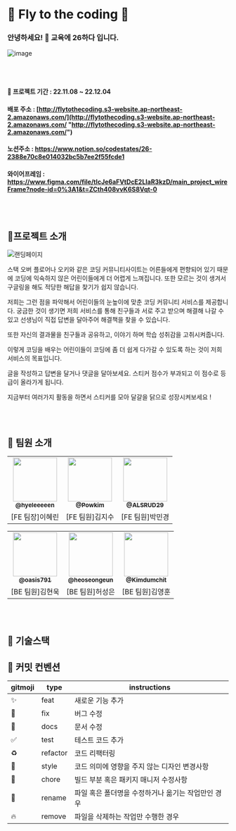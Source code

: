 
# 🛫 Fly to the coding 🛫

### 안녕하세요!  🛫 교육에 26하다 입니다.

![image](https://user-images.githubusercontent.com/97659846/205476547-835c4047-0b68-4c84-bf4b-eba319b43766.png)

<br><br>
#### 📅 프로젝트 기간 : 22.11.08 ~ 22.12.04

#### 배포 주소 : [http://flytothecoding.s3-website.ap-northeast-2.amazonaws.com/](http://flytothecoding.s3-website.ap-northeast-2.amazonaws.com/ "http://flytothecoding.s3-website.ap-northeast-2.amazonaws.com/")

#### 노션주소 : https://www.notion.so/codestates/26-2388e70c8e014032bc5b7ee2f55fcde1

#### 와이어프레임 : https://www.figma.com/file/tIcJe6aFVtDcE2LIaR3kzD/main_project_wireFrame?node-id=0%3A1&t=ZCth408vvK6S8Vqt-0

<br><br>

## 💙프로젝트 소개

![랜딩페이지](https://user-images.githubusercontent.com/97659846/205476408-f831abb1-fd6e-439f-9187-d9204d72d58c.gif)
<br>

스택 오버 플로어나 오키와 같은 코딩 커뮤니티사이트는 어른들에게 편향되어 있기 때문에 코딩에 익숙하지 않은 어린이들에게 더 어렵게 느껴집니다. 또한 모르는 것이 생겨서 구글링을 해도 적당한 해답을 찾기가 쉽지 않습니다.

저희는 그런 점을 파악해서 어린이들의 눈높이에 맞춘 코딩 커뮤니티 서비스를 제공합니다. 궁금한 것이 생기면 저희 서비스를 통해 친구들과 서로 주고 받으며 해결해 나갈 수 있고 선생님이 직접 답변을 달아주어 해결책을 찾을 수 있습니다.

또한 자신의 결과물을 친구들과 공유하고, 이야기 하며 학습 성취감을 고취시켜줍니다.

이렇게 코딩을 배우는 어린이들이 코딩에 좀 더 쉽게 다가갈 수 있도록 하는 것이 저희 서비스의 목표입니다.

글을 작성하고 답변을 달거나 댓글을 달아보세요. 스티커 점수가 부과되고 이 점수로 등급이 올라가게 됩니다.   

지금부터 여러가지 활동을 하면서 스티커를 모아 달걀을 닭으로 성장시켜보세요 !

<br><br>


## 🐶 팀원 소개

<table align="center">
  <tr>
     <td align="center"><a href="https://github.com/hyeleeeeen "><img src=https://avatars.githubusercontent.com/u/97659846?v=4 width="100px;" alt=""/><br /><sub><b>@hyeleeeeen </b></sub></a><br /></td>
     <td align="center"><a href="https://github.com/Powkim"><img src=https://avatars.githubusercontent.com/u/107850055?v=4 width="100px;" alt=""/><br /><sub><b>@Powkim</b></sub></a><br /></td>
    <td align="center"><a href="https://github.com/ALSRUD29"><img src=https://avatars.githubusercontent.com/u/107922059?v=4 width="100px;" alt=""/><br /><sub><b>@ALSRUD29</b></sub></a><br /></td>
</tr>
      <td align="center">[FE 팀장]이혜린</td>
      <td align="center">[FE 팀원]김지수</td>
      <td align="center">[FE 팀원]박민경</td>
</tr>
</table>
<table align="center">
 <tr>
  <td align="center"><a href="https://github.com/oasis791"><img src=https://avatars.githubusercontent.com/u/61817672?v=4 width="100px;" alt=""/><br /><sub><b>@oasis791</b></sub></a><br /></td>
     <td align="center"><a href="https://github.com/heoseongeun"><img src=https://avatars.githubusercontent.com/u/82304095?v=4 width="100px;" alt=""/><br /><sub><b>@heoseongeun</b></sub></a><br /></td>
     <td align="center"><a href="https://github.com/Kimdumchit"><img src=https://avatars.githubusercontent.com/u/45654620?v=4 width="100px;" alt=""/><br /><sub><b>@Kimdumchit</b></sub></a><br /></td>
</tr>
<tr>
      <td align="center">[BE 팀원]김현욱</td>
      <td align="center">[BE 팀원]허성은</td>
      <td align="center">[BE 팀원]김영훈</td>
   
</tr>

</table>

<br><br>

## 🔧 기술스택


## 🌟 커밋 컨벤션

<div align=center>

| gitmoji | type     | instructions                                       |
| ------- | -------- | -------------------------------------------------- |
| ✨      | feat     | 새로운 기능 추가                                   |
| 🐛      | fix      | 버그 수정                                          |
| 📝      | docs     | 문서 수정                                          |
| ✅      | test     |  테스트 코드 추가                                  |
| ♻️      | refactor | 코드 리팩터링                                      |
| 🎨      | style    | 코드 의미에 영향을 주지 않는 디자인 변경사항       |
| 💚      | chore    | 빌드 부분 혹은 패키지 매니저 수정사항              |
| 🚚      | rename   | 파일 혹은 폴더명을 수정하거나 옮기는 작업만인 경우 |
| 🔥      | remove   | 파일을 삭제하는 작업만 수행한 경우                 |

</div>

